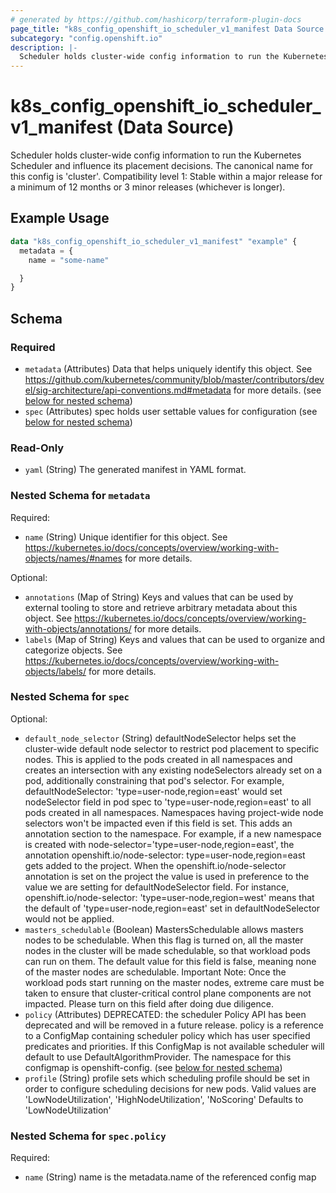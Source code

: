 ```yaml
---
# generated by https://github.com/hashicorp/terraform-plugin-docs
page_title: "k8s_config_openshift_io_scheduler_v1_manifest Data Source - terraform-provider-k8s"
subcategory: "config.openshift.io"
description: |-
  Scheduler holds cluster-wide config information to run the Kubernetes Scheduler and influence its placement decisions. The canonical name for this config is 'cluster'.  Compatibility level 1: Stable within a major release for a minimum of 12 months or 3 minor releases (whichever is longer).
---
```


# k8s_config_openshift_io_scheduler_v1_manifest (Data Source)

Scheduler holds cluster-wide config information to run the Kubernetes Scheduler and influence its placement decisions. The canonical name for this config is 'cluster'.  Compatibility level 1: Stable within a major release for a minimum of 12 months or 3 minor releases (whichever is longer).

## Example Usage

```terraform
data "k8s_config_openshift_io_scheduler_v1_manifest" "example" {
  metadata = {
    name = "some-name"

  }
}
```

<!-- schema generated by tfplugindocs -->
## Schema

### Required

- `metadata` (Attributes) Data that helps uniquely identify this object. See https://github.com/kubernetes/community/blob/master/contributors/devel/sig-architecture/api-conventions.md#metadata for more details. (see [below for nested schema](#nestedatt--metadata))
- `spec` (Attributes) spec holds user settable values for configuration (see [below for nested schema](#nestedatt--spec))

### Read-Only

- `yaml` (String) The generated manifest in YAML format.

<a id="nestedatt--metadata"></a>
### Nested Schema for `metadata`

Required:

- `name` (String) Unique identifier for this object. See https://kubernetes.io/docs/concepts/overview/working-with-objects/names/#names for more details.

Optional:

- `annotations` (Map of String) Keys and values that can be used by external tooling to store and retrieve arbitrary metadata about this object. See https://kubernetes.io/docs/concepts/overview/working-with-objects/annotations/ for more details.
- `labels` (Map of String) Keys and values that can be used to organize and categorize objects. See https://kubernetes.io/docs/concepts/overview/working-with-objects/labels/ for more details.


<a id="nestedatt--spec"></a>
### Nested Schema for `spec`

Optional:

- `default_node_selector` (String) defaultNodeSelector helps set the cluster-wide default node selector to restrict pod placement to specific nodes. This is applied to the pods created in all namespaces and creates an intersection with any existing nodeSelectors already set on a pod, additionally constraining that pod's selector. For example, defaultNodeSelector: 'type=user-node,region=east' would set nodeSelector field in pod spec to 'type=user-node,region=east' to all pods created in all namespaces. Namespaces having project-wide node selectors won't be impacted even if this field is set. This adds an annotation section to the namespace. For example, if a new namespace is created with node-selector='type=user-node,region=east', the annotation openshift.io/node-selector: type=user-node,region=east gets added to the project. When the openshift.io/node-selector annotation is set on the project the value is used in preference to the value we are setting for defaultNodeSelector field. For instance, openshift.io/node-selector: 'type=user-node,region=west' means that the default of 'type=user-node,region=east' set in defaultNodeSelector would not be applied.
- `masters_schedulable` (Boolean) MastersSchedulable allows masters nodes to be schedulable. When this flag is turned on, all the master nodes in the cluster will be made schedulable, so that workload pods can run on them. The default value for this field is false, meaning none of the master nodes are schedulable. Important Note: Once the workload pods start running on the master nodes, extreme care must be taken to ensure that cluster-critical control plane components are not impacted. Please turn on this field after doing due diligence.
- `policy` (Attributes) DEPRECATED: the scheduler Policy API has been deprecated and will be removed in a future release. policy is a reference to a ConfigMap containing scheduler policy which has user specified predicates and priorities. If this ConfigMap is not available scheduler will default to use DefaultAlgorithmProvider. The namespace for this configmap is openshift-config. (see [below for nested schema](#nestedatt--spec--policy))
- `profile` (String) profile sets which scheduling profile should be set in order to configure scheduling decisions for new pods.  Valid values are 'LowNodeUtilization', 'HighNodeUtilization', 'NoScoring' Defaults to 'LowNodeUtilization'

<a id="nestedatt--spec--policy"></a>
### Nested Schema for `spec.policy`

Required:

- `name` (String) name is the metadata.name of the referenced config map

